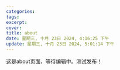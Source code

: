 ```yaml
---
categories:
tags:
excerpt:
cover:
title: about
date: 星期三, 十月 23日 2024, 4:16:25 下午
update: 星期三, 十月 23日 2024, 5:01:14 下午
---
```

这是about页面，等待编辑中。测试发布！